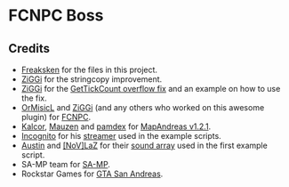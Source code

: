 FCNPC Boss
==========

Credits
-------

- [Freaksken](http://forum.sa-mp.com/member.php?u=46764) for the files in this project.
- [ZiGGi](http://forum.sa-mp.com/member.php?u=36935) for the stringcopy improvement.
- [ZiGGi](http://forum.sa-mp.com/member.php?u=36935) for the [GetTickCount overflow fix](https://gist.github.com/ziggi/5d7d8dc42f54531feba7ae924c608e73) and an example on how to use the fix.
- [OrMisicL](http://forum.sa-mp.com/member.php?u=197901) and [ZiGGi](http://forum.sa-mp.com/member.php?u=36935) (and any others who worked on this awesome plugin) for [FCNPC](http://forum.sa-mp.com/showthread.php?t=428066).
- [Kalcor](http://forum.sa-mp.com/member.php?u=3), [Mauzen](http://forum.sa-mp.com/member.php?u=10237) and [pamdex](http://forum.sa-mp.com/member.php?u=78089) for [MapAndreas v1.2.1](http://forum.sa-mp.com/showthread.php?t=275492).
- [Incognito](http://forum.sa-mp.com/member.php?u=925) for his [streamer](http://forum.sa-mp.com/showthread.php?t=102865) used in the example scripts.
- [Austin](http://forum.sa-mp.com/member.php?u=2790) and [[NoV]LaZ](http://forum.sa-mp.com/member.php?u=29025) for their [sound array](http://pastebin.com/A1PbQZPd) used in the first example script.
- SA-MP team for [SA-MP](https://www.sa-mp.com).
- Rockstar Games for [GTA San Andreas](http://www.rockstargames.com/sanandreas).